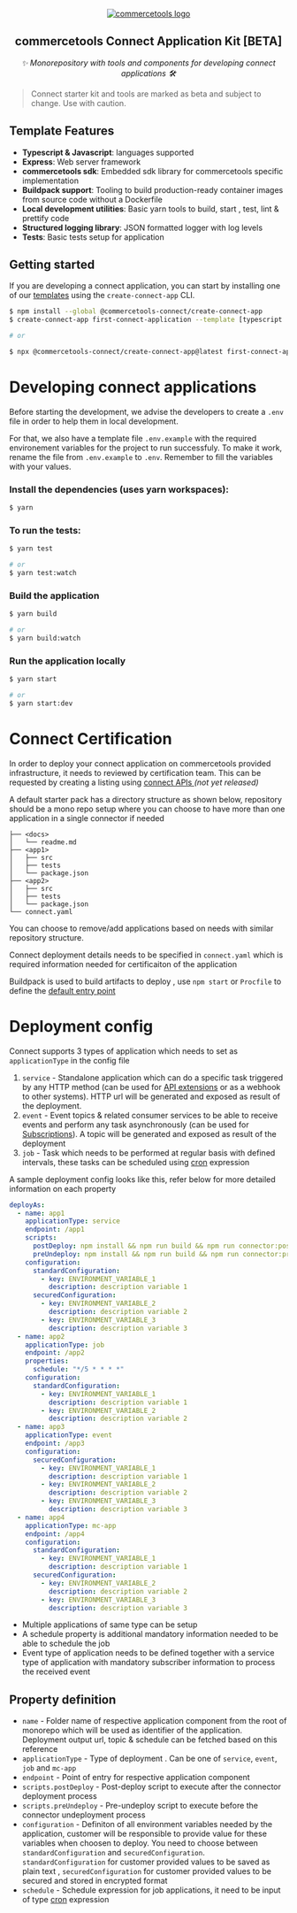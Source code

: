 <p align="center">
  <a href="https://commercetools.com/">
    <img alt="commercetools logo" src="https://unpkg.com/@commercetools-frontend/assets/logos/commercetools_primary-logo_horizontal_RGB.png">
  </a></br>
  <h2 align="center">commercetools Connect Application Kit [BETA]</h2>
</p>
<p align="center">
  <i>✨ Monorepository with tools and components for developing connect applications 🛠</i>
</p>

> Connect starter kit and tools are marked as beta and subject to change. Use with caution.



## Template Features
- **Typescript & Javascript**: languages supported
- **Express**: Web server framework
- **commercetools sdk**: Embedded sdk library for commercetools specific implementation
- **Buildpack support**: Tooling to build production-ready container images from source code without a Dockerfile
- **Local development utilities**: Basic yarn tools to build, start , test, lint & prettify code
- **Structured logging library**: JSON formatted logger with log levels 
- **Tests**: Basic tests setup for application

## Getting started

If you are developing a connect application, you can start by installing one of our [templates](./application-templates) using the `create-connect-app` CLI.

```bash
$ npm install --global @commercetools-connect/create-connect-app
$ create-connect-app first-connect-application --template [typescript | javascript]

# or

$ npx @commercetools-connect/create-connect-app@latest first-connect-application --template [typescript | javascript]
```

# Developing connect applications

Before starting the development, we advise the developers to create a `.env` file in order to help them in local development.

For that, we also have a template file `.env.example` with the required environement variables for the project to run successfuly. To make it work, rename the file from `.env.example` to `.env`. Remember to fill the variables with your values.

### Install the dependencies (uses yarn workspaces):

```bash
$ yarn
```

### To run the tests:

```bash
$ yarn test

# or
$ yarn test:watch
```

### Build the application

```bash
$ yarn build

# or
$ yarn build:watch
```

### Run the application locally

```bash
$ yarn start

# or
$ yarn start:dev
```

# Connect Certification

In order to deploy your connect application on commercetools provided infrastructure, it needs to reviewed by certification team. This can be requested by creating a listing using <a href="https://docs.commercetools.com">connect APIs </a> <em>(not yet released)</em>

A default starter pack has a directory structure as shown below, repository should be a mono repo setup where you can choose to have more than one application in a single connector if needed

```
├── <docs>
│   └── readme.md
├── <app1>
│   ├── src
│   ├── tests
│   └── package.json
├── <app2>
│   ├── src
│   ├── tests
│   └── package.json
└── connect.yaml

```

You can choose to remove/add applications based on needs with similar repository structure.

Connect deployment details needs to be specified in `connect.yaml` which is required information needed for certificaiton of the application

Buildpack is used to build artifacts to deploy , use `npm start` or `Procfile` to define the <a href="https://github.com/GoogleCloudPlatform/buildpacks#default-entrypoint-behavior">default entry point</a>

# Deployment config

Connect supports 3 types of application which needs to set as `applicationType` in the config file
1. `service` - Standalone application which can do a specific task triggered by any HTTP method (can be used for <a href="https://docs.commercetools.com/api/projects/api-extensions">API extensions</a> or as a webhook to other systems). HTTP url will be generated and exposed as result of the deployment.
2. `event` - Event topics & related consumer services to be able to receive events and perform any task asynchronously (can be used for <a href="https://docs.commercetools.com/api/projects/subscriptions">Subscriptions</a>). A topic will be generated and exposed as result of the deployment
3. `job` - Task which needs to be performed at regular basis with defined intervals, these tasks can be scheduled using <a href="https://en.wikipedia.org/wiki/Cron">cron</a> expression


A sample deployment config looks like this, refer below for more detailed information on each property

```yaml
deployAs:
  - name: app1
    applicationType: service
    endpoint: /app1
    scripts:
      postDeploy: npm install && npm run build && npm run connector:post-deploy
      preUndeploy: npm install && npm run build && npm run connector:pre-undeploy
    configuration:
      standardConfiguration:
        - key: ENVIRONMENT_VARIABLE_1
          description: description variable 1
      securedConfiguration:
        - key: ENVIRONMENT_VARIABLE_2
          description: description variable 2
        - key: ENVIRONMENT_VARIABLE_3
          description: description variable 3
  - name: app2
    applicationType: job
    endpoint: /app2
    properties:
      schedule: "*/5 * * * *"
    configuration:
      standardConfiguration:
        - key: ENVIRONMENT_VARIABLE_1
          description: description variable 1
        - key: ENVIRONMENT_VARIABLE_2
          description: description variable 2
  - name: app3
    applicationType: event
    endpoint: /app3
    configuration:
      securedConfiguration:
        - key: ENVIRONMENT_VARIABLE_1
          description: description variable 1
        - key: ENVIRONMENT_VARIABLE_2
          description: description variable 2
        - key: ENVIRONMENT_VARIABLE_3
          description: description variable 3
  - name: app4
    applicationType: mc-app
    endpoint: /app4
    configuration:
      standardConfiguration:
        - key: ENVIRONMENT_VARIABLE_1
          description: description variable 1
      securedConfiguration:
        - key: ENVIRONMENT_VARIABLE_2
          description: description variable 2
        - key: ENVIRONMENT_VARIABLE_3
          description: description variable 3
```

- Multiple applications of same type can be setup
- A schedule property is additional mandatory information needed to be able to schedule the job
- Event type of application needs to be defined together with a service type of application with mandatory subscriber information to process the received event

## Property definition
- `name` - Folder name of respective application component from the root of monorepo which will be used as identifier of the application. Deployment output url, topic & schedule can be fetched based on this reference
- `applicationType` - Type of deployment . Can be one of `service`, `event`, `job` and `mc-app`
- `endpoint` - Point of entry for respective application component
- `scripts.postDeploy` - Post-deploy script to execute after the connector deployment process
- `scripts.preUndeploy` - Pre-undeploy script to execute before the connector undeployment process
- `configuration` - Definiton of all environment variables needed by the application, customer will be responsible to provide value for these variables when choosen to deploy. You need to choose between `standardConfiguration` and `securedConfiguration`. `standardConfiguration` for customer provided values to be saved as plain text , `securedConfiguration` for customer provided values to be secured and stored in encrypted format
- `schedule` - Schedule expression for job applications, it need to be input of type <a href="https://en.wikipedia.org/wiki/Cron">cron</a> expression